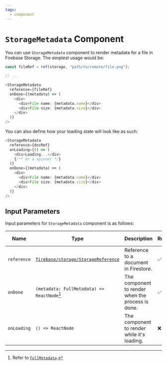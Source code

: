 ```yaml
---
tags:
  - component
---
```


# `StorageMetadata` Component

You can use `StorageMetadata` component to render metadata for a file in Firebase Storage. The simplest usage would be:

```typescript
const fileRef = ref(storage, "path/to/remote/file.png");

// ...

<StorageMetadata
  reference={fileRef}
  onDone={(metadata) => (
    <div>
      <div>File name: {metadata.name}</div>
      <div>File size: {metadata.size}</div>
    </div>
  )}
/>
```

You can also define how your loading state will look like as such:

```typescript
<StorageMetadata
  reference={docRef}
  onLoading={() => (
    <div>Loading...</div>
    {/** or a spinner */}
  )}
  onDone={(metadata) => (
    <div>
      <div>File name: {metadata.name}</div>
      <div>File size: {metadata.size}</div>
    </div>
  )}
/>
```

## Input Parameters

Input parameters for `StorageMetadata` component is as follows:

| Name        | Type                                                          | Description                                       | Required | Default Value       |
| ----------- | ------------------------------------------------------------- | ------------------------------------------------- | -------- | ------------------- |
| `reference` | [`firebase/storage/StorageReference`][StorageReferenceRefDoc] | Reference to a document in Firestore.             | ✅       | -                   |
| `onDone`    | `(metadata: FullMetadata) => ReactNode`[^fullmetadata]        | The component to render when the process is done. | ✅       | -                   |
| `onLoading` | `() => ReactNode`                                             | The component to render while it's loading.       | ❌       | An empty component. |

[^fullmetadata]: Refer to [`FullMetadata`][FullMetadataRefDoc].

[StorageReferenceRefDoc]: https://firebase.google.com/docs/reference/android/com/google/firebase/storage/StorageReference
[FullMetadataRefDoc]: https://firebase.google.com/docs/reference/js/storage.fullmetadata
